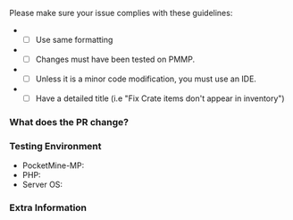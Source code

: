 <!-- Failure to complete the required fields will result in the pull request being closed. -->
Please make sure your issue complies with these guidelines:
- * [ ] Use same formatting
- * [ ] Changes must have been tested on PMMP.
- * [ ] Unless it is a minor code modification, you must use an IDE.
- * [ ] Have a detailed title (i.e "Fix Crate items don't appear in inventory")

### What does the PR change?
<!-- 
Does your Pull Request:
- resolve a bug? If so, link the issue with the PR and add explain what caused the issue.
- enhance the plugin? If so, explain what this adds, including why it should be added.
-->

### Testing Environment
<!-- Use `/version` for PMMP version -->
* PocketMine-MP:
* PHP:
* Server OS:

<!--- Provide any extra information below  -->
### Extra Information
